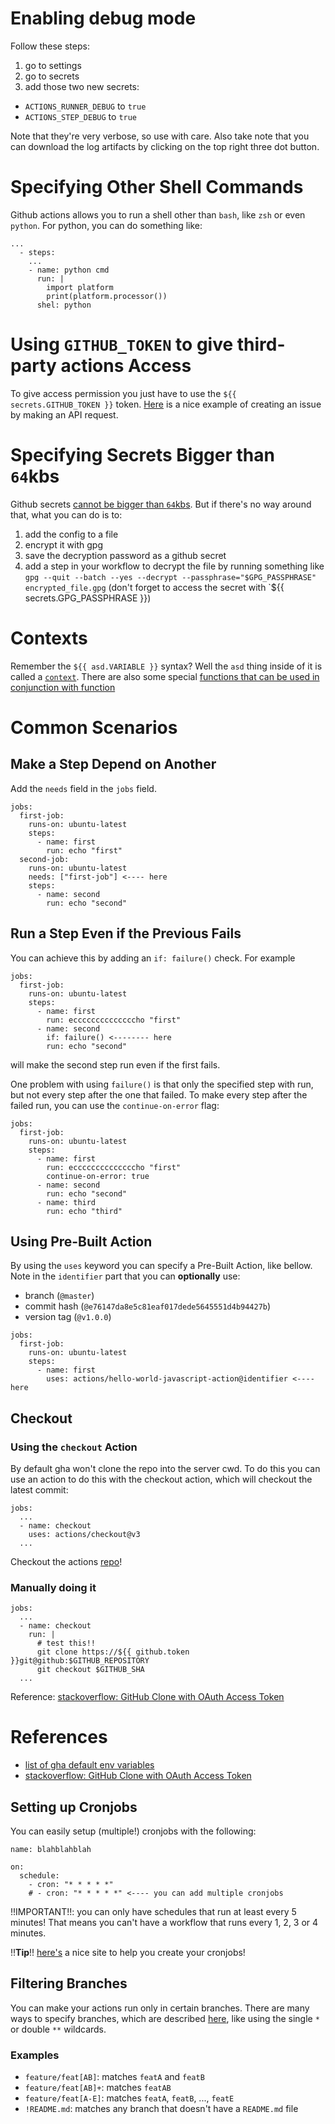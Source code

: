 # Enabling debug mode

Follow these steps:

1. go to settings
2. go to secrets
3. add those two new secrets: 
  - `ACTIONS_RUNNER_DEBUG` to `true`
  - `ACTIONS_STEP_DEBUG` to `true`

Note that they're very verbose, so use with care. Also take note that you can download the log artifacts by clicking on the top right three dot button.

# Specifying Other Shell Commands

Github actions allows you to run a shell other than `bash`, like `zsh` or even `python`. For python, you can do something like:

```
...
  - steps: 
    ...
    - name: python cmd
      run: |
        import platform
        print(platform.processor())
      shel: python
```

# Using `GITHUB_TOKEN` to give third-party actions Access

To give access permission you just have to use the `${{ secrets.GITHUB_TOKEN }}` token. [Here](https://docs.github.com/en/actions/security-guides/automatic-token-authentication#example-2-calling-the-rest-api) is a nice example of creating an issue by making an API request.

# Specifying Secrets Bigger than `64`kbs

Github secrets [cannot be bigger than `64`kbs](https://docs.github.com/en/actions/security-guides/encrypted-secrets). But if there's no way around that, what you can do is to:

1. add the config to a file
2. encrypt it with gpg
3. save the decryption password as a github secret
4. add a step in your workflow to decrypt the file by running something like `gpg --quit --batch --yes --decrypt --passphrase="$GPG_PASSPHRASE" encrypted_file.gpg` (don't forget to access the secret with `${{ secrets.GPG_PASSPHRASE }})

# Contexts

Remember the `${{ asd.VARIABLE }}` syntax? Well the `asd` thing inside of it is called a [`context`](https://docs.github.com/en/actions/learn-github-actions/contexts). There are also some special [functions that can be used in conjunction with function](https://docs.github.com/en/actions/learn-github-actions/expressions#functions)

# Common Scenarios

## Make a Step Depend on Another

Add the `needs` field in the `jobs` field.

```
jobs:
  first-job:
    runs-on: ubuntu-latest
    steps:
      - name: first
        run: echo "first"
  second-job:
    runs-on: ubuntu-latest
    needs: ["first-job"] <---- here
    steps:
      - name: second
        run: echo "second"
```

## Run a Step Even if the Previous Fails

You can achieve this by adding an `if: failure()` check. For example

```
jobs:
  first-job:
    runs-on: ubuntu-latest
    steps:
      - name: first
        run: eccccccccccccccho "first"
      - name: second
        if: failure() <-------- here
        run: echo "second"
```

will make the second step run even if the first fails.

One problem with using `failure()` is that only the specified step with run, but not every step after the one that failed. To make every step after the failed run, you can use the `continue-on-error` flag:


```
jobs:
  first-job:
    runs-on: ubuntu-latest
    steps:
      - name: first
        run: eccccccccccccccho "first"
        continue-on-error: true
      - name: second
        run: echo "second"
      - name: third
        run: echo "third"
```

## Using Pre-Built Action

By using the `uses` keyword you can specify a Pre-Built Action, like bellow. Note in the `identifier` part that you can **optionally** use:

- branch (`@master`)
- commit hash (`@e76147da8e5c81eaf017dede5645551d4b94427b`)
- version tag (`@v1.0.0`)

```
jobs:
  first-job:
    runs-on: ubuntu-latest
    steps:
      - name: first
        uses: actions/hello-world-javascript-action@identifier <---- here
```

## Checkout

### Using the `checkout` Action

By default gha won't clone the repo into the server cwd. To do this you can use an action to do this with the checkout action, which will checkout the latest commit:

```
jobs:
  ...
  - name: checkout
    uses: actions/checkout@v3
  ...
```

Checkout the actions [repo](https://github.com/actions/checkout#usage)!

### Manually doing it

```
jobs:
  ...
  - name: checkout
    run: |
      # test this!!
      git clone https://${{ github.token }}git@github:$GITHUB_REPOSITORY
      git checkout $GITHUB_SHA
  ...
```

Reference: [stackoverflow: GitHub Clone with OAuth Access Token](https://stackoverflow.com/a/66156992)
# References

- [list of gha default env variables](https://docs.github.com/en/actions/learn-github-actions/environment-variables#default-environment-variables)
- [stackoverflow: GitHub Clone with OAuth Access Token](https://stackoverflow.com/a/66156992)

## Setting up Cronjobs

You can easily setup (multiple!) cronjobs with the following:

```
name: blahblahblah

on:
  schedule:
    - cron: "* * * * *"
    # - cron: "* * * * *" <---- you can add multiple cronjobs
```

!!IMPORTANT!!: you can only have schedules that run at least every 5 minutes! That means you can't have a workflow that runs every 1, 2, 3 or 4 minutes.

!!**Tip**!! [here's](https://crontab.guru) a nice site to help you create your cronjobs!

## Filtering Branches

You can make your actions run only in certain branches. There are many ways to specify branches, which are described [here](https://help.github.com/en/actions/automating-your-workflow-with-github-actions/workflow-syntax-for-github-actions#filter-pattern-cheat-sheet), like using the single `*` or double `**` wildcards.

### Examples

- `feature/feat[AB]`: matches `featA` and `featB`
- `feature/feat[AB]+`: matches `featAB`
- `feature/feat[A-E]`: matches `featA`, `featB`, ..., `featE`
- `!README.md`: matches any branch that doesn't have a `README.md` file
